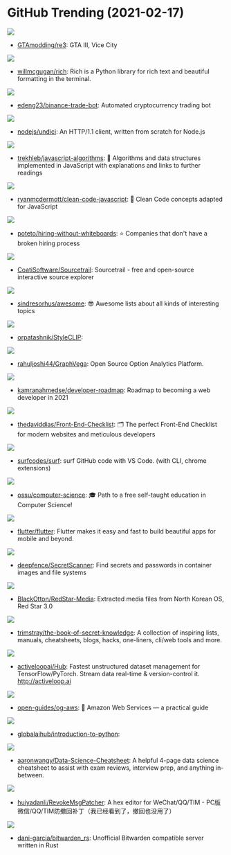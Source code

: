 # GitHub Trending (2021-02-17)

![](https://img.shields.io/badge/C%2B%2B-New%20841-green?style=flat-square&logo=appveyor)
- [GTAmodding/re3](https://github.com/GTAmodding/re3): GTA III, Vice City

![](https://img.shields.io/badge/Python-New%20389-green?style=flat-square&logo=appveyor)
- [willmcgugan/rich](https://github.com/willmcgugan/rich): Rich is a Python library for rich text and beautiful formatting in the terminal.

![](https://img.shields.io/badge/Python-New%20117-green?style=flat-square&logo=appveyor)
- [edeng23/binance-trade-bot](https://github.com/edeng23/binance-trade-bot): Automated cryptocurrency trading bot

![](https://img.shields.io/badge/JavaScript-New%20145-green?style=flat-square&logo=appveyor)
- [nodejs/undici](https://github.com/nodejs/undici): An HTTP/1.1 client, written from scratch for Node.js

![](https://img.shields.io/badge/JavaScript-New%20149-green?style=flat-square&logo=appveyor)
- [trekhleb/javascript-algorithms](https://github.com/trekhleb/javascript-algorithms): 📝 Algorithms and data structures implemented in JavaScript with explanations and links to further readings

![](https://img.shields.io/badge/JavaScript-New%20410-green?style=flat-square&logo=appveyor)
- [ryanmcdermott/clean-code-javascript](https://github.com/ryanmcdermott/clean-code-javascript): 🛁 Clean Code concepts adapted for JavaScript

![](https://img.shields.io/badge/JavaScript-New%20179-green?style=flat-square&logo=appveyor)
- [poteto/hiring-without-whiteboards](https://github.com/poteto/hiring-without-whiteboards): ⭐️ Companies that don't have a broken hiring process

![](https://img.shields.io/badge/C%2B%2B-New%20106-green?style=flat-square&logo=appveyor)
- [CoatiSoftware/Sourcetrail](https://github.com/CoatiSoftware/Sourcetrail): Sourcetrail - free and open-source interactive source explorer

![](https://img.shields.io/badge/none-New%20301-green?style=flat-square&logo=appveyor)
- [sindresorhus/awesome](https://github.com/sindresorhus/awesome): 😎 Awesome lists about all kinds of interesting topics

![](https://img.shields.io/badge/Jupyter%20Notebook-New%2034-green?style=flat-square&logo=appveyor)
- [orpatashnik/StyleCLIP](https://github.com/orpatashnik/StyleCLIP): 

![](https://img.shields.io/badge/JavaScript-New%2016-green?style=flat-square&logo=appveyor)
- [rahuljoshi44/GraphVega](https://github.com/rahuljoshi44/GraphVega): Open Source Option Analytics Platform.

![](https://img.shields.io/badge/none-New%20299-green?style=flat-square&logo=appveyor)
- [kamranahmedse/developer-roadmap](https://github.com/kamranahmedse/developer-roadmap): Roadmap to becoming a web developer in 2021

![](https://img.shields.io/badge/none-New%2086-green?style=flat-square&logo=appveyor)
- [thedaviddias/Front-End-Checklist](https://github.com/thedaviddias/Front-End-Checklist): 🗂 The perfect Front-End Checklist for modern websites and meticulous developers

![](https://img.shields.io/badge/TypeScript-New%20119-green?style=flat-square&logo=appveyor)
- [surfcodes/surf](https://github.com/surfcodes/surf): surf GitHub code with VS Code. (with CLI, chrome extensions)

![](https://img.shields.io/badge/none-New%20118-green?style=flat-square&logo=appveyor)
- [ossu/computer-science](https://github.com/ossu/computer-science): 🎓 Path to a free self-taught education in Computer Science!

![](https://img.shields.io/badge/Dart-New%20279-green?style=flat-square&logo=appveyor)
- [flutter/flutter](https://github.com/flutter/flutter): Flutter makes it easy and fast to build beautiful apps for mobile and beyond.

![](https://img.shields.io/badge/Go-New%20205-green?style=flat-square&logo=appveyor)
- [deepfence/SecretScanner](https://github.com/deepfence/SecretScanner): Find secrets and passwords in container images and file systems

![](https://img.shields.io/badge/none-New%2021-green?style=flat-square&logo=appveyor)
- [BlackOtton/RedStar-Media](https://github.com/BlackOtton/RedStar-Media): Extracted media files from North Korean OS, Red Star 3.0

![](https://img.shields.io/badge/none-New%20139-green?style=flat-square&logo=appveyor)
- [trimstray/the-book-of-secret-knowledge](https://github.com/trimstray/the-book-of-secret-knowledge): A collection of inspiring lists, manuals, cheatsheets, blogs, hacks, one-liners, cli/web tools and more.

![](https://img.shields.io/badge/Python-New%2075-green?style=flat-square&logo=appveyor)
- [activeloopai/Hub](https://github.com/activeloopai/Hub): Fastest unstructured dataset management for TensorFlow/PyTorch. Stream data real-time & version-control it. http://activeloop.ai

![](https://img.shields.io/badge/Shell-New%2033-green?style=flat-square&logo=appveyor)
- [open-guides/og-aws](https://github.com/open-guides/og-aws): 📙 Amazon Web Services — a practical guide

![](https://img.shields.io/badge/Jupyter%20Notebook-New%2012-green?style=flat-square&logo=appveyor)
- [globalaihub/introduction-to-python](https://github.com/globalaihub/introduction-to-python): 

![](https://img.shields.io/badge/TeX-New%20214-green?style=flat-square&logo=appveyor)
- [aaronwangy/Data-Science-Cheatsheet](https://github.com/aaronwangy/Data-Science-Cheatsheet): A helpful 4-page data science cheatsheet to assist with exam reviews, interview prep, and anything in-between.

![](https://img.shields.io/badge/C%23-New%2014-green?style=flat-square&logo=appveyor)
- [huiyadanli/RevokeMsgPatcher](https://github.com/huiyadanli/RevokeMsgPatcher): A hex editor for WeChat/QQ/TIM - PC版微信/QQ/TIM防撤回补丁（我已经看到了，撤回也没用了）

![](https://img.shields.io/badge/JavaScript-New%20133-green?style=flat-square&logo=appveyor)
- [dani-garcia/bitwarden_rs](https://github.com/dani-garcia/bitwarden_rs): Unofficial Bitwarden compatible server written in Rust

